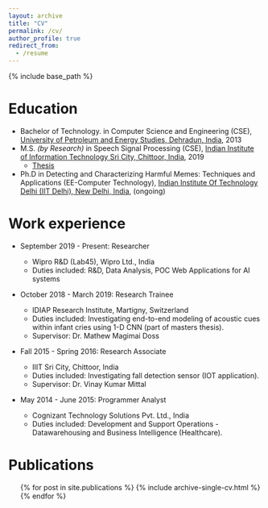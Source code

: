 ```yaml
---
layout: archive
title: "CV"
permalink: /cv/
author_profile: true
redirect_from:
  - /resume
---
```


{% include base_path %}

Education
======
* Bachelor of Technology. in Computer Science and Engineering (CSE), <a href="https://www.upes.ac.in/">University of Petroleum and Energy Studies, Dehradun, India</a>, 2013
* M.S. <i>(by Research)</i> in Speech Signal Processing (CSE), <a href="https://www.iiits.ac.in/">Indian Institute of Information Technology Sri City, Chittoor, India</a>, 2019
  * <a href="https://shiv6891.github.io/files/Thesis_ShivamSharma_MS_IIITS_12June2019.pdf">Thesis</a>
* Ph.D in Detecting and Characterizing Harmful Memes: Techniques and Applications (EE-Computer Technology), <a href="https://home.iitd.ac.in/">Indian Institute Of Technology Delhi (IIT Delhi), New Delhi, India</a>, (ongoing)

Work experience
======
* September 2019 - Present: Researcher
  * Wipro R&D (Lab45), Wipro Ltd., India
  * Duties included: R&D, Data Analysis, POC Web Applications for AI systems
  <!-- * Supervisor: Professor Git -->

* October 2018 - March 2019: Research Trainee
  * IDIAP Research Institute, Martigny, Switzerland
  * Duties included: Investigating end-to-end modeling of acoustic cues within infant cries using 1-D CNN (part of masters thesis). 
  * Supervisor: Dr. Mathew Magimai Doss

* Fall 2015 - Spring 2016: Research Associate
  * IIIT Sri City, Chittoor, India
  * Duties included: Investigating fall detection sensor (IOT application). 
  * Supervisor: Dr. Vinay Kumar Mittal

* May 2014 - June 2015: Programmer Analyst
  * Cognizant Technology Solutions Pvt. Ltd., India
  * Duties included: Development and Support Operations - Datawarehousing and Business Intelligence (Healthcare). 
  <!-- * Supervisor: Dr. Vinay Kumar Mittal -->
  
<!-- Skills
======
* Skill 1
* Skill 2
  * Sub-skill 2.1
  * Sub-skill 2.2
  * Sub-skill 2.3
* Skill 3 -->

Publications
======
  <ul>{% for post in site.publications %}
    {% include archive-single-cv.html %}
  {% endfor %}</ul>
  
<!-- Talks
======
  <ul>{% for post in site.talks %}
    {% include archive-single-talk-cv.html %}
  {% endfor %}</ul>
  
Teaching
======
  <ul>{% for post in site.teaching %}
    {% include archive-single-cv.html %}
  {% endfor %}</ul>
  
Service and leadership
======
* Currently signed in to 43 different slack teams -->
